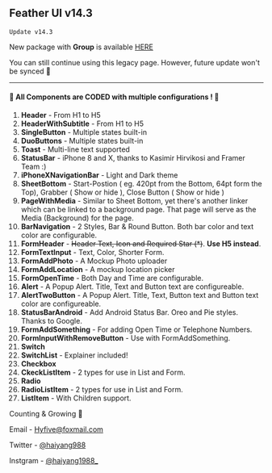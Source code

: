## Feather UI v14.3


`Update v14.3 `

New package with **Group** is available [HERE](https://store.framer.com/package/hyfive/feather-ui-fundamentals) 

You can still continue using this legacy page. However, future update won't be synced 🚚


---

#### 🦌 All Components are **CODED** with multiple configurations ! 🎅

1. **Header** - From H1 to H5 
2. **HeaderWithSubtitle** - From H1 to H5
3. **SingleButton** - Multiple states built-in
4. **DuoButtons** - Multiple states built-in
5. **Toast** - Multi-line text supported
6. **StatusBar** - iPhone 8 and X, thanks to Kasimir Hirvikosi and Framer Team :)
7. **iPhoneXNavigationBar** - Light and Dark theme
8. **SheetBottom** - Start-Postion ( eg. 420pt from the Bottom, 64pt form the Top), Grabber ( Show or hide ), Close Button ( Show or hide )
9. **PageWithMedia** - Similar to Sheet Bottom, yet there's another linker which can be linked to a background page. That page will serve as the Media (Background) for the page.
10. **BarNavigation** - 2 Styles, Bar & Round Button. Both bar color and text color are configurable.
11. **FormHeader** - ~~Header Text, Icon and Required Star (*)~~. **Use H5 instead**.
12. **FormTextInput** - Text, Color, Shorter Form.
13. **FormAddPhoto** - A Mockup Photo uploader
14. **FormAddLocation** - A mockup location picker
15. **FormOpenTime** - Both Day and Time are configurable.
16. **Alert** - A Popup Alert. Title, Text and Button text are configureable.
17. **AlertTwoButton** - A Popup Alert. Title, Text, Button text and Button text color are configureable.
18. **StatusBarAndroid** - Add Android Status Bar. Oreo and Pie styles. Thanks to Google.
19. **FormAddSomething** - For adding Open Time or Telephone Numbers.
20. **FormInputWithRemoveButton** - Use with FormAddSomething. 
21. **Switch**
22. **SwitchList** - Explainer included!
23. **Checkbox** 
24. **CkeckListItem** - 2 types for use in List and Form.
25. **Radio** 
26. **RadioListItem** - 2 types for use in List and Form.
27. **ListItem** - With Children support.

Counting & Growing 🚀


Email - [Hyfive@foxmail.com](mailto:hyfive@foxmail.com)

Twitter - [@haiyang988](https://twitter.com/haiyang988)

Instgram - [@haiyang1988_](https://www.instagram.com/haiyang1988_)
